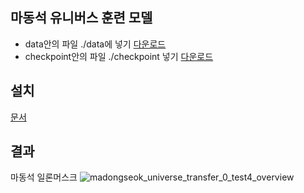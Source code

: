 ## 마동석 유니버스 훈련 모델

- data안의 파일 ./data에 넣기 [다운로드](https://drive.google.com/drive/folders/1Zb2nYPsaxiohiie21JSnJ1i_sZIWYGcK?usp=sharing)
- checkpoint안의 파일 ./checkpoint 넣기 [다운로드](https://drive.google.com/drive/folders/1Zb2nYPsaxiohiie21JSnJ1i_sZIWYGcK?usp=sharing)

## 설치
[문서](https://docs.google.com/document/d/1n1KEwbeBekRbBLZCklwMa0bvlgvy7pfxDPHaJymYaN4/edit?usp=sharing)

## 결과
마동석 일론머스크
![madongseok_universe_transfer_0_test4_overview](https://github.com/AIKONG2024/dual_style_GAN/assets/154941894/ad5a1655-f54d-4bcf-b3b5-a15639c65941)
